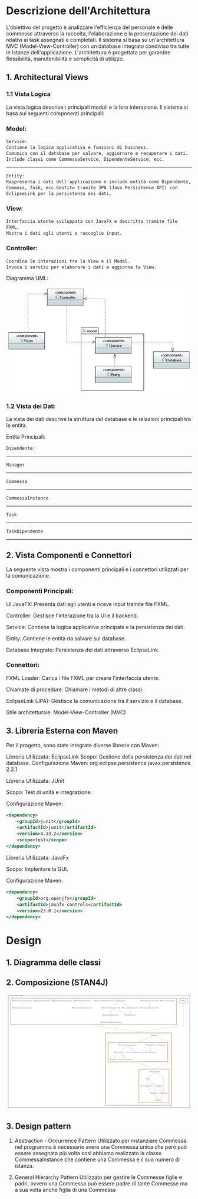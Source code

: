 
# Descrizione dell'Architettura

L'obiettivo del progetto è analizzare l'efficienza del personale e delle commesse attraverso la raccolta, l'elaborazione e la presentazione dei dati relativi ai task assegnati e completati. Il sistema si basa su un'architettura MVC (Model-View-Controller) con un database integrato condiviso tra tutte le istanze dell'applicazione. L'architettura è progettata per garantire flessibilità, manutenibilità e semplicità di utilizzo.

## 1. Architectural Views

### 1.1 Vista Logica

La vista logica descrive i principali moduli e la loro interazione. Il sistema si basa sui seguenti componenti principali:

### Model:
    Service:
    Contiene la logica applicativa e funzioni di business.
    Comunica con il database per salvare, aggiornare e recuperare i dati.
    Include classi come CommessaService, DipendenteService, ecc.
---------------------------------------------------------------------------
    Entity:
    Rappresenta i dati dell'applicazione e include entità come Dipendente, Commess, Task, ecc.Gestito tramite JPA (Java Persistence API) con EclipseLink per la persistenza dei dati.

### View:
    Interfaccia utente sviluppata con JavaFX e descritta tramite file FXML.
    Mostra i dati agli utenti e raccoglie input.

### Controller:
    Coordina le interazioni tra la View e il Model.
    Invoca i servizi per elaborare i dati e aggiorna la View.



Diagramma UML:

![Vista Logica](../uml/DiagrammaComponenti.PNG)

### 1.2 Vista dei Dati

La vista dei dati descrive la struttura del database e le relazioni principali tra le entità.

Entità Principali:

    Dipendente:
------------------
    Manager
------------------  
    Commessa
------------------
    CommessaInstance
------------------
    Task
------------------
    TaskDipendente
------------------

## 2. Vista Componenti e Connettori

La seguente vista mostra i componenti principali e i connettori utilizzati per la comunicazione.  

### Componenti Principali:

UI JavaFX:
Presenta dati agli utenti e riceve input tramite file FXML.

Controller:
Gestisce l'interazione tra la UI e il backend.

Service:
Contiene la logica applicativa principale e la persistenza dei dati.

Entity:
Contiene le entità da salvare sul database.

Database Integrato:
Persistenza dei dati attraverso EclipseLink.

### Connettori:

FXML Loader: Carica i file FXML per creare l'interfaccia utente.

Chiamate di procedure: Chiamare i metodi di altre classi.

EclipseLink (JPA): Gestisce la comunicazione tra il servizio e il database.

Stile architetturale: Model-View-Controller (MVC)


## 3. Libreria Esterna con Maven

Per il progetto, sono state integrate diverse librerie con Maven:

Libreria Utilizzata: EclipseLink
Scopo: Gestione della persistenza dei dati nel database.
Configurazione Maven:
<dependency>
    <groupId>org.eclipse.persistence</groupId>
    <artifactId>javax.persistence</artifactId>
    <version>2.2.1</version>
</dependency>

Libreria Utilizzata: JUnit

Scopo: Test di unità e integrazione.

Configurazione Maven:
```xml
<dependency>
    <groupId>junit</groupId>
    <artifactId>junit</artifactId>
    <version>4.13.2</version> 
    <scope>test</scope>
</dependency>
```
Libreria Utilizzata: JavaFx

Scopo: Implentare la GUI.

Configurazione Maven:
```xml
<dependency>
    <groupId>org.openjfx</groupId>
	<artifactId>javafx-controls</artifactId>
    <version>23.0.1</version> 
</dependency>
```
# Design

## 1. Diagramma delle classi

## 2. Composizione (STAN4J)
![Diagramma delle dipendenze](../uml/DiagrammaDipendenze.PNG)
## 3. Design pattern

1) Abstraction - Occurrence Pattern
    Utilizzato per instanziare Commessa: nel programma è necessario avere una Commessa unica che però può essere assegnata più volta così abbiamo realizzato la classe CommessaInstance che contiene una Commessa e il suo numero di istanza.



2) General Hierarchy Pattern
    Utilizzato per gestire le Commesse figlie e padri, ovvero una Commessa può essere padre di tante Commesse ma a sua volta anche figlia di una Commessa
